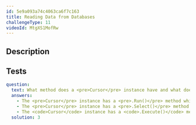 ```yaml
---
id: 5e9a093a74c4063ca6f7c163
title: Reading Data from Databases
challengeType: 11
videoId: MtgXS1MofRw
---
```


## Description
<section id='description'>
</section>

## Tests
<section id='tests'>

```yml
question:
  text: What method does a <pre>Cursor</pre> instance have and what does it allow?
  answers:
    - The <pre>Cursor</pre> instance has a <pre>.Run()</pre> method which allows you to run SQL queries.
    - The <pre>Cursor</pre> instance has a <pre>.Select()</pre> method which allows you to select records.
    - The <code>Cursor</code> instance has a <code>.Execute()</code> method which will receive SQL parameters to run against the database.
  solution: 3
```

</section>
